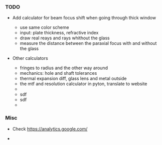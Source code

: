 



### TODO
* Add calculator for beam focus shift when going through thick window
  - use same color scheme
  - input: plate thickness, refractive index
  - draw real reays and rays whithout the glass
  - measure the distance between the paraxial focus with and without the glass
 
* Other calculators
  - fringes to radius and the other way around
  - mechanics: hole and shaft tolerances
  - thermal expansion diff, glass lens and metal outside
  - the mtf and resolution calculator in pyton, translate to website
  - 
  - sdf
  - sdf
  - 



### Misc
* Check https://analytics.google.com/

* 
